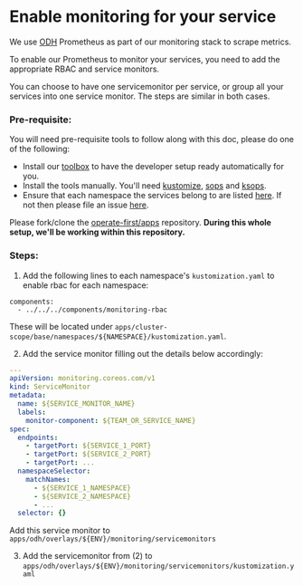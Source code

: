 # Enable monitoring for your service

We use [ODH](https://opendatahub.io/) Prometheus as part of our monitoring stack to scrape metrics.

To enable our Prometheus to monitor your services, you need to add the appropriate RBAC and service monitors.

You can choose to have one servicemonitor per service, or group all your services into one service monitor. The steps are similar in both cases.

### Pre-requisite:

You will need pre-requisite tools to follow along with this doc, please do one of the following:

- Install our [toolbox](https://github.com/operate-first/toolbox) to have the developer setup ready automatically for you.
- Install the tools manually. You'll need [kustomize](https://kustomize.io/), [sops](https://github.com/mozilla/sops) and [ksops](https://github.com/viaduct-ai/kustomize-sops).
- Ensure that each namespace the services belong to are listed [here](https://github.com/operate-first/apps/tree/master/cluster-scope/base/namespaces). If not then please file an issue [here](https://github.com/operate-first/support/issues/new?assignees=&labels=onboarding&template=onboarding_to_cluster.md&title=).

Please fork/clone the [operate-first/apps](https://github.com/operate-first/apps) repository. **During this whole setup, we'll be working within this repository.**

### Steps:

1. Add the following lines to each namespace's `kustomization.yaml` to enable rbac for each namespace:

  ```
  components:
    - ../../../components/monitoring-rbac
  ```

  These will be located under `apps/cluster-scope/base/namespaces/${NAMESPACE}/kustomization.yaml`.

2. Add the service monitor filling out the details below accordingly:

  ```yaml
  ---
  apiVersion: monitoring.coreos.com/v1
  kind: ServiceMonitor
  metadata:
    name: ${SERVICE_MONITOR_NAME}
    labels:
      monitor-component: ${TEAM_OR_SERVICE_NAME}
  spec:
    endpoints:
      - targetPort: ${SERVICE_1_PORT}
      - targetPort: ${SERVICE_2_PORT}
      - targetPort: ...
    namespaceSelector:
      matchNames:
        - ${SERVICE_1_NAMESPACE}
        - ${SERVICE_2_NAMESPACE}
        - ...
    selector: {}
  ```

  Add this service monitor to `apps/odh/overlays/${ENV}/monitoring/servicemonitors`

3. Add the servicemonitor from (2) to `apps/odh/overlays/${ENV}/monitoring/servicemonitors/kustomization.yaml`
